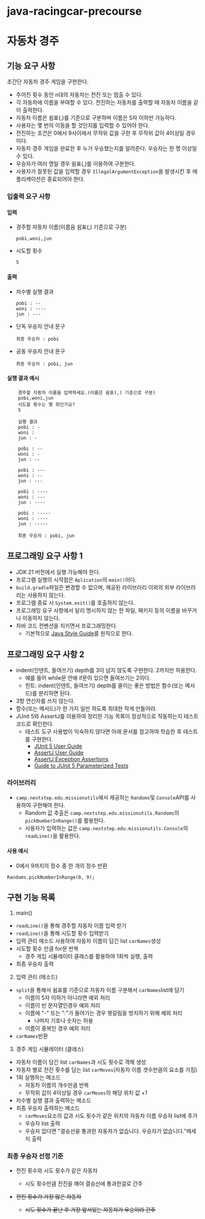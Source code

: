 # java-racingcar-precourse

# 자동차 경주
## 기능 요구 사항
초간단 자동차 경주 게임을 구현한다.
* 주어진 횟수 동안 n대의 자동차는 전진 또는 멈출 수 있다.
* 각 자동차에 이름을 부여할 수 있다. 전진하는 자동차를 출력할 때 자동차 이름을 같이 출력한다.
* 자동차 이름은 쉼표(,)를 기준으로 구분하며 이름은 5자 이하만 가능하다.
* 사용자는 몇 번의 이동을 할 것인지를 입력할 수 있어야 한다.
* 전진하는 조건은 0에서 9사이에서 무작위 값을 구한 후 무작위 값이 4이상일 경우이다.
* 자동차 경주 게임을 완료한 후 누가 우승했는지를 알려준다. 우승자는 한 명 이상일 수 있다.
* 우승자가 여러 명일 경우 쉼표(,)를 이용하여 구분한다.
* 사용자가 잘못된 값을 입력할 경우 `IllegalArgumentException`을 발생시킨 후 애플리케이션은 종료되어야 한다.

### 입출력 요구 사항

#### 입력 
* 경주할 자동차 이름(이름음 쉼표(,) 기준으로 구분)
    ```
    pobi,woni,jun
    ```
* 시도할 횟수
    ```
    5
    ```
#### 출력
* 차수별 실행 결과
    ```
    pobi : --
    woni : ----
    jun : ---
    ```
* 단독 우승자 안내 문구
    ```
    최종 우승자 : pobi
    ```
* 공동 우승자 안내 문구
    ```
    최종 우승자 : pobi, jun
    ```
#### 실행 결과 예시
```
    경주할 자동차 이름을 입력하세요.(이름은 쉼표(,) 기준으로 구분)
    pobi,woni,jun
    시도할 횟수는 몇 회인가요?
    5
    
    실행 결과
    pobi : -
    woni :
    jun : -
    
    pobi : --
    woni : -
    jun : --
    
    pobi : ---
    woni : --
    jun : ---
    
    pobi : ----
    woni : ---
    jun : ----
    
    pobi : -----
    woni : ----
    jun : -----
    
    최종 우승자 : pobi, jun
```
## 프로그래밍 요구 사항 1
* JDK 21 버전에서 실행 가능해야 한다.
* 프로그램 실행의 시작점은 `Aplication`의 `main()`이다.
* `build.gradle`파일은 변경할 수 없으며, 제공된 라이브러리 이외의 외부 라이브러리는 사용하지 않는다.
* 프로그램 종료 시 `System.exit()`를 호출하지 않는다.
* 프로그래밍 요구 사항에서 달리 명시하지 않는 한 파일, 패키지 등의 이름을 바꾸거나 이동하지 않는다.
* 자바 코드 컨벤션을 지키면서 프로그래밍한다.
    * 기본적으로 [Java Style Guide](https://github.com/woowacourse/woowacourse-docs/blob/main/styleguide/java)를 원칙으로 한다.
## 프로그래밍 요구 사항 2
* indent(인덴트, 들여쓰기) depth를 3이 넘지 않도록 구현한다. 2까지만 허용한다.
    * 예를 들어 while문 안에 if문이 있으면 들여쓰기는 2이다.
    * 힌트: indent(인덴트, 들여쓰기) depth를 줄이는 좋은 방법은 함수(또는 메서드)를 분리하면 된다.
* 3항 연산자를 쓰지 않는다.
* 함수(또는 메서드)가 한 가지 일만 하도록 최대한 작게 만들어라.
* JUnit 5와 AssertJ를 이용하여 정리한 기능 목록이 정상적으로 작동하는지 테스트 코드로 확인한다.
    * 테스트 도구 사용법이 익숙하지 않다면 아래 문서를 참고하여 학습한 후 테스트를 구현한다.
        * [JUnit 5 User Guide](https://junit.org/junit5/docs/current/user-guide)
        * [AssertJ User Guide](https://assertj.github.io/doc)
        * [AssertJ Exception Assertions](https://www.baeldung.com/assertj-exception-assertion)
        * [Guide to JUnit 5 Parameterized Tests](https://www.baeldung.com/parameterized-tests-junit-5)

### 라이브러리
* `camp.nextstep.edu.missionutils`에서 제공하는 `Randoms`및 `Console`API를 사용하여 구현해야 한다.
    * Random 값 추출은 `camp.nextstep.edu.missionutils.Randoms`의 `pickNumberInRange()`를 활용한다.
    * 사용자가 입력하는 값은 `camp.nextstep.edu.missionutils.Console`의 `readLine()`을 활용한다.

#### 사용 예시
* 0에서 9까지의 정수 중 한 개의 정수 반환
```
Randoms.pickNumberInRange(0, 9);
```

## 구현 기능 목록
1. main()
* `readLine()`을 통해 경주할 자동차 이름 입력 받기
* `readLine()`을 통해 시도할 횟수 입력받기
* 입력 관리 메소드 사용하여 자동차 이름이 담긴 list `carNames`생성
* 시도할 횟수 만큼 for문 반복
    * 경주 게임 시뮬레이터 클래스를 활용하여 1회씩 실행, 출력
* 최종 우승자 출력

2. 입력 관리 (메소드)
* `split`을 통해서 쉼표를 기준으로 자동차 이름 구분해서 `carNames`list에 담기
  * 이름이 5자 이하가 아니라면 예외 처리
  * 이름이 빈 문자열인경우 예외 처리
  * 이름에 "-" 또는 ":"가 들어가는 경우 헷갈림을 방지하기 위해 예외 처리
    * 나머지 기호나 숫자는 허용
  * 이름이 중복인 경우 예외 처리
* `carNames`반환

3. 경주 게임 시뮬레이터 (클래스)
* 자동차 이름이 담긴 list `carNames`과 시도 횟수로 객체 생성
* 자동차 별로 전진 횟수를 담는 list `carMoves`(자동차 이름 갯수만큼의 요소를 가짐)
* 1회 실행하는 메소드
    * 자동차 이름의 개수만큼 반복
    * 무작위 값이 4이상일 경우 `carMoves`의 해당 위치 값 +1
* 차수별 실행 결과 출력하는 메소드
* 최종 우승자 출력하는 메소드
    * `carMoves`요소의 값과 시도 횟수가 같은 위치의 자동차 이름 우승자 list에 추가
    * 우승자 list 출력
    * 우승자 없다면 "결승선을 통과한 자동차가 없습니다. 우승자가 없습니다."메세지 출력

### 최종 우승자 선정 기준
* 전진 횟수와 시도 횟수가 같은 자동차
  * 시도 횟수만큼 전진을 해야 결승선에 통과한걸로 간주
  
* ~~전진 횟수가 가장 많은 자동차~~
  * ~~시도 횟수가 끝난 후 가장 앞서있는 자동차가 우승이라 간주~~

